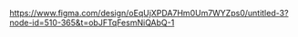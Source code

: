 https://www.figma.com/design/oEqUjXPDA7Hm0Um7WYZps0/untitled-3?node-id=510-365&t=obJFTqFesmNiQAbQ-1
